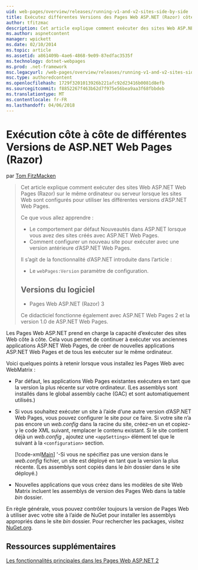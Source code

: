 ```yaml
---
uid: web-pages/overview/releases/running-v1-and-v2-sites-side-by-side
title: Exécutez différentes Versions des Pages Web ASP.NET (Razor) côte à côte | Documents Microsoft
author: tfitzmac
description: Cet article explique comment exécuter des sites Web ASP.NET Web Pages (Razor) sur le même ordinateur ou serveur lorsque les sites Web sont configurés pour utiliser des versions différentes...
ms.author: aspnetcontent
manager: wpickett
ms.date: 02/10/2014
ms.topic: article
ms.assetid: a861409b-4ae6-4868-9e09-87edfac3535f
ms.technology: dotnet-webpages
ms.prod: .net-framework
msc.legacyurl: /web-pages/overview/releases/running-v1-and-v2-sites-side-by-side
msc.type: authoredcontent
ms.openlocfilehash: 1729f3201013926b221afc92d23416b0081d8efb
ms.sourcegitcommit: f8852267f463b62d7f975e56bea9aa3f68fbbdeb
ms.translationtype: MT
ms.contentlocale: fr-FR
ms.lasthandoff: 04/06/2018
---
```

<a name="running-different-versions-of-aspnet-web-pages-razor-side-by-side"></a>Exécution côte à côte de différentes Versions de ASP.NET Web Pages (Razor)
====================
par [Tom FitzMacken](https://github.com/tfitzmac)

> Cet article explique comment exécuter des sites Web ASP.NET Web Pages (Razor) sur le même ordinateur ou serveur lorsque les sites Web sont configurés pour utiliser les différentes versions d’ASP.NET Web Pages.
> 
> Ce que vous allez apprendre :
> 
> - Le comportement par défaut Nouveautés dans ASP.NET lorsque vous avez des sites créés avec ASP.NET Web Pages.
> - Comment configurer un nouveau site pour exécuter avec une version antérieure d’ASP.NET Web Pages.
>   
> 
> Il s’agit de la fonctionnalité d’ASP.NET introduite dans l’article :
> 
> - Le `webPages:Version` paramètre de configuration.
>   
> 
> ## <a name="software-versions"></a>Versions du logiciel
> 
> 
> - Pages Web ASP.NET (Razor) 3
>   
> 
> Ce didacticiel fonctionne également avec ASP.NET Web Pages 2 et la version 1.0 de ASP.NET Web Pages.


Les Pages Web ASP.NET prend en charge la capacité d’exécuter des sites Web côte à côte. Cela vous permet de continuer à exécuter vos anciennes applications ASP.NET Web Pages, de créer de nouvelles applications ASP.NET Web Pages et de tous les exécuter sur le même ordinateur.

Voici quelques points à retenir lorsque vous installez les Pages Web avec WebMatrix :

- Par défaut, les applications Web Pages existantes exécutera en tant que la version la plus récente sur votre ordinateur. (Les assemblys sont installés dans le global assembly cache (GAC) et sont automatiquement utilisés.)
- Si vous souhaitez exécuter un site à l’aide d’une autre version d’ASP.NET Web Pages, vous pouvez configurer le site pour ce faire. Si votre site n’a pas encore un *web.config* dans la racine du site, créez-en un et copiez-y le code XML suivant, remplacer le contenu existant. Si le site contient déjà un *web.config* , ajoutez une `<appSettings>` élément tel que le suivant à la `<configuration>` section.

    [!code-xml[Main](running-v1-and-v2-sites-side-by-side/samples/sample1.xml)]
  '-Si vous ne spécifiez pas une version dans le *web.config* fichier, un site est déployé en tant que la version la plus récente. (Les assemblys sont copiés dans le *bin* dossier dans le site déployé.)
- Nouvelles applications que vous créez dans les modèles de site Web Matrix incluent les assemblys de version des Pages Web dans la table *bin* dossier.

En règle générale, vous pouvez contrôler toujours la version de Pages Web à utiliser avec votre site à l’aide de NuGet pour installer les assemblys appropriés dans le site *bin* dossier. Pour rechercher les packages, visitez [NuGet.org](http://NuGet.org).

## <a name="additional-resources"></a>Ressources supplémentaires

[Les fonctionnalités principales dans les Pages Web ASP.NET 2](top-features-in-web-pages-2.md)
